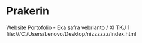 # Prakerin

Website Portofolio - Eka safra vebrianto / XI TKJ 1
file:///C:/Users/Lenovo/Desktop/nizzzzzz/index.html

